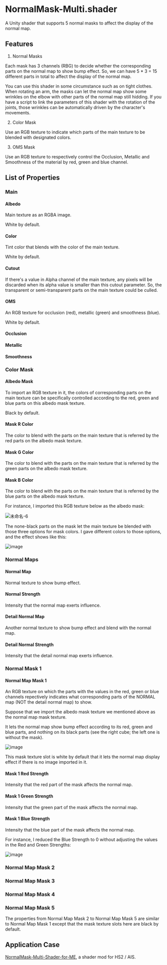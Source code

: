 # NormalMask-Multi.shader
A Unity shader that supports 5 normal masks to affect the display of the normal map.
## Features
1. Normal Masks

Each mask has 3 channels (RBG) to decide whether the corresponding parts on the normal map to show bump effect. So, we can have 5 * 3 = 15 different parts in total to affect the display of the normal map.

You can use this shader in some circumstance such as on tight clothes. When rotating an arm, the masks can let the normal map show some wrinkles on the elbow with other parts of the normal map still hidding. If you have a script to link the parameters of this shader with the rotation of the joints, those wrinkles can be automatically driven by the character's movements.

2. Color Mask

Use an RGB texture to indicate which parts of the main texture to be blended with designated colors.

3. OMS Mask

Use an RGB texture to respectively control the Occlusion, Metallic and Smoothness of the material by red, green and blue channel.

## List of Properties
### Main
#### Albedo
Main texture as an RGBA image.

White by default.
#### Color
Tint color that blends with the color of the main texture.

White by default.
#### Cutout
If there's a value in Alpha channel of the main texture, any pixels will be discarded when its alpha value is smaller than this cutout parameter. So, the transparent or semi-transparent parts on the main texture could be culled.
#### OMS
An RGB texture for occlusion (red), metallic (green) and smoothness (blue).

White by default.
#### Occlusion
#### Metallic
#### Smoothness

### Color Mask
#### Albedo Mask
To import an RGB texture in it, the colors of corresponding parts on the main texture can be specifically controlled according to the red, green and blue parts on this albedo mask texture.

Black by default.
#### Mask R Color
The color to blend with the parts on the main texture that is referred by the red parts on the albedo mask texture.
#### Mask G Color
The color to blend with the parts on the main texture that is referred by the green parts on the albedo mask texture.
#### Mask B Color
The color to blend with the parts on the main texture that is referred by the blue parts on the albedo mask texture.

For instance, I imported this RGB texture below as the albedo mask:

![未命名-6](https://github.com/user-attachments/assets/d64a786e-7418-40be-91f9-a3bd8c8dd991)

The none-black parts on the mask let the main texture be blended with those three options for mask colors. I gave different colors to those options, and the effect shows like this:

![image](https://github.com/user-attachments/assets/b2460118-fa6b-44bd-be09-56cf58dd4460)

### Normal Maps
#### Normal Map
Normal texture to show bump effect.
#### Normal Strength
Intensity that the normal map exerts influence.
#### Detail Normal Map
Another normal texture to show bump effect and blend with the normal map.
#### Detail Normal Strength
Intensity that the detail normal map exerts influence.
### Normal Mask 1
#### Normal Map Mask 1
An RGB texture on which the parts with the values in the red, green or blue channels repectively indicates what corresponding parts of the NORMAL map (NOT the detail normal map) to show. 

Suppose that we import the albedo mask texture we mentioned above as the normal map mask texture.

It lets the normal map show bump effect according to its red, green and blue parts, and nothing on its black parts (see the right cube; the left one is without the mask).

![image](https://github.com/user-attachments/assets/66fe6c01-cff3-4fef-bd3e-5212a21123e9)

This mask texture slot is white by default that it lets the normal map display effect if there is no image imported in it.
#### Mask 1 Red Strength
Intensity that the red part of the mask affects the normal map.
#### Mask 1 Green Strength
Intensity that the green part of the mask affects the normal map.
#### Mask 1 Blue Strength
Intensity that the blue part of the mask affects the normal map.

For instance, I reduced the Blue Strength to 0 without adjusting the values in the Red and Green Strengths:

![image](https://github.com/user-attachments/assets/6fad14d7-a9da-4b38-bded-a5042d5388b8)

### Normal Map Mask 2
### Normal Map Mask 3
### Normal Map Mask 4
### Normal Map Mask 5
The properties from Normal Map Mask 2 to Normal Map Mask 5 are similar to Normal Map Mask 1 except that the mask texture slots here are black by default.

## Application Case
[NormalMask-Multi-Shader-for-ME](https://github.com/Blatke/NormalMask-Multi-Shader-for-ME), a shader mod for HS2 / AIS.
